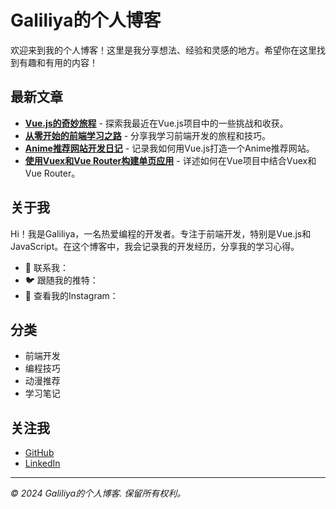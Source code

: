 # Galiliya的个人博客

欢迎来到我的个人博客！这里是我分享想法、经验和灵感的地方。希望你在这里找到有趣和有用的内容！

## 最新文章

- **[Vue.js的奇妙旅程](#)** - 探索我最近在Vue.js项目中的一些挑战和收获。
- **[从零开始的前端学习之路](#)** - 分享我学习前端开发的旅程和技巧。
- **[Anime推荐网站开发日记](#)** - 记录我如何用Vue.js打造一个Anime推荐网站。
- **[使用Vuex和Vue Router构建单页应用](#)** - 详述如何在Vue项目中结合Vuex和Vue Router。

## 关于我

Hi！我是Galiliya，一名热爱编程的开发者。专注于前端开发，特别是Vue.js和JavaScript。在这个博客中，我会记录我的开发经历，分享我的学习心得。

- 📧 联系我：
- 🐦 跟随我的推特：
- 📸 查看我的Instagram：

## 分类

- 前端开发
- 编程技巧
- 动漫推荐
- 学习笔记

## 关注我

- [GitHub](https://github.com/galiliya)
- [LinkedIn](https://linkedin.com/in/galiliya)

---

*© 2024 Galiliya的个人博客. 保留所有权利。*
